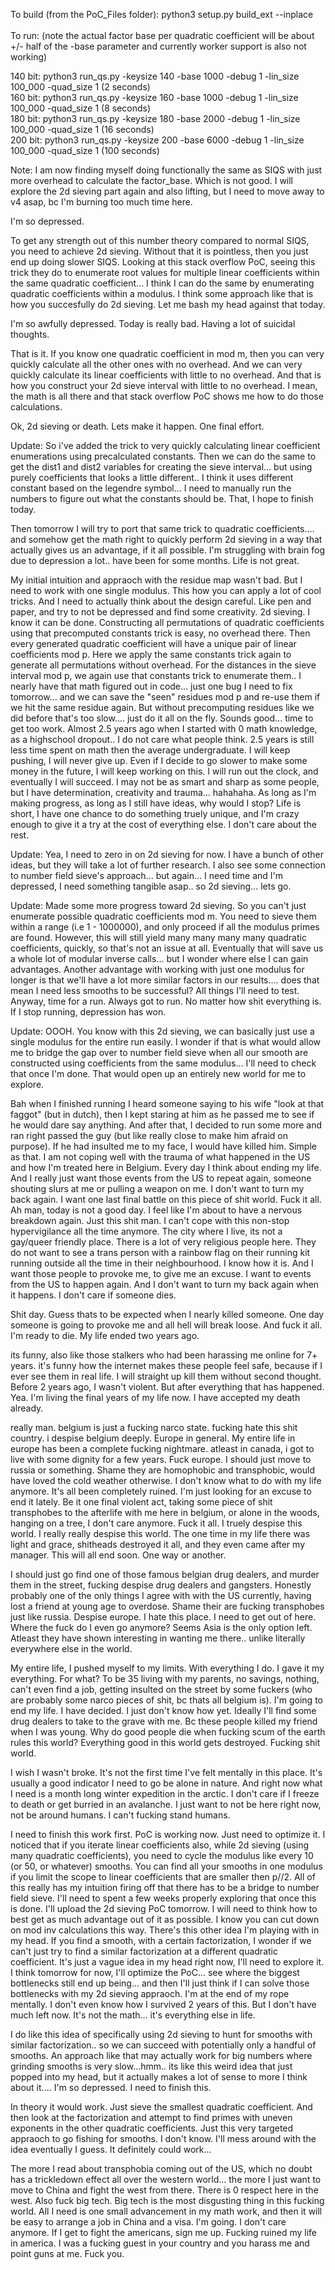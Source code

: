To build (from the PoC_Files folder): python3 setup.py build_ext --inplace</br></br>
To run: (note the actual factor base per quadratic coefficient will be about +/- half of the -base parameter and currently worker support is also not working)

140 bit: python3 run_qs.py -keysize 140 -base 1000 -debug 1 -lin_size 100_000  -quad_size 1 (2 seconds)    </br>
160 bit: python3 run_qs.py -keysize 160 -base 1000 -debug 1 -lin_size 100_000  -quad_size 1 (8 seconds)    </br>
180 bit: python3 run_qs.py -keysize 180 -base 2000 -debug 1 -lin_size 100_000  -quad_size 1 (16 seconds)   </br>
200 bit: python3 run_qs.py -keysize 200 -base 6000 -debug 1 -lin_size 100_000  -quad_size 1 (100 seconds) </br>

Note: I am now finding myself doing functionally the same as SIQS with just more overhead to calculate the factor_base. Which is not good. I will explore the 2d sieving part again and also lifting, but I need to move away to v4 asap, bc I'm burning too much time here.

I'm so depressed. 

To get any strength out of this number theory compared to normal SIQS, you need to achieve 2d sieving. Without that it is pointless, then you just end up doing slower SIQS. 
Looking at this stack overflow PoC, seeing this trick they do to enumerate root values for multiple linear coefficients within the same quadratic coefficient... I think I can do the same by enumerating quadratic coefficients within a modulus.  I think some approach like that is how you succesfully do 2d sieving. Let me bash my head against that today.

I'm so awfully depressed. Today is really bad. Having a lot of suicidal thoughts. 

That is it. If you know one quadratic coefficient in mod m, then you can very quickly calculate all the other ones with no overhead.
And we can very quickly calculate its linear coefficients with little to no overhead. 
And that is how you construct your 2d sieve interval with little to no overhead. 
I mean, the math is all there and that stack overflow PoC shows me how to do those calculations. 

Ok, 2d sieving or death. Lets make it happen. One final effort. 

Update: So i've added the trick to very quickly calculating linear coefficient enumerations using precalculated constants. Then we can do the same to get the dist1 and dist2 variables for creating the sieve interval... but using purely coefficients that looks a little different.. I think it uses different constant based on the legendre symbol... I need to manually run the numbers to figure out what the constants should be. That, I hope to finish today. 

Then tomorrow I will try to port that same trick to quadratic coefficients.... and somehow get the math right to quickly perform 2d sieving in a way that actually gives us an advantage, if it all possible. I'm struggling with brain fog due to depression a lot.. have been for some months. Life is not great.

My initial intuition and appraoch with the residue map wasn't bad. But I need to work with one single modulus. This how you can apply a lot of cool tricks. And I need to actually think about the design careful. Like pen and paper, and try to not be depressed and find some creativity. 2d sieving. I know it can be done. Constructing all permutations of quadratic coefficients using that precomputed constants trick is easy, no overhead there. Then every generated quadratic coefficient will have a unique pair of linear coefficients mod p. Here we apply the same constants trick again to generate all permutations without overhead. For the distances in the sieve interval mod p, we again use that constants trick to enumerate them.. I nearly have that math figured out in code... just one bug I need to fix tomorrow... and we can save the "seen" residues mod p and re-use them if we hit the same residue again. But without precomputing residues like we did before that's too slow.... just do it all on the fly. Sounds good... time to get too work. Almost 2.5 years ago when I started with 0 math knowledge, as a highschool dropout.. I do not care what people think. 2.5 years is still less time spent on math then the average undergraduate. I will keep pushing, I will never give up. Even if I decide to go slower to make some money in the future, I will keep working on this. I will run out the clock, and eventually I will succeed. I may not be as smart and sharp as some people, but I have determination, creativity and trauma... hahahaha. As long as I'm making progress, as long as I still have ideas, why would I stop? Life is short, I have one chance to do something truely unique, and I'm crazy enough to give it a try at the cost of everything else. I don't care about the rest.

Update: Yea, I need to zero in on 2d sieving for now. I have a bunch of other ideas, but they will take a lot of further research. I also see some connection to number field sieve's approach... but again... I need time and I'm depressed, I need something tangible asap.. so 2d sieving... lets go.

Update: Made some more progress toward 2d sieving. So you can't just enumerate possible quadratic coefficients mod m. You need to sieve them within a range (i.e 1 - 1000000), and only proceed if all the modulus primes are found. However, this will still yield many many many many quadratic coefficients, quickly, so that's not an issue at all. Eventually that will save us a whole lot of modular inverse calls... but I wonder where else I can gain advantages. Another advantage with working with just one modulus for longer is that we'll have a lot more similar factors in our results.... does that mean I need less smooths to be successful? All things I'll need to test. Anyway, time for a run. Always got to run. No matter how shit everything is. If I stop running, depression has won. 

Update: OOOH. You know with this 2d sieving, we can basically just use a single modulus for the entire run easily. I wonder if that is what would allow me to bridge the gap over to number field sieve when all our smooth are constructed using coefficients from the same modulus... I'll need to check that once I'm done. That would open up an entirely new world for me to explore.

Bah when I finished running I heard someone saying to his wife "look at that faggot" (but in dutch), then I kept staring at him as he passed me to see if he would dare say anything. And after that, I decided to run some more and ran right passed the guy (but like really close to make him afraid on purpose). If he had insulted me to my face, I would have killed him. Simple as that. I am not coping well with the trauma of what happened in the US and how I'm treated here in Belgium. Every day I think about ending my life. And I really just want those events from the US to repeat again, someone shouting slurs at me or pulling a weapon on me. I don't want to turn my back again. I want one last final battle on this piece of shit world. Fuck it all.
Ah man, today is not a good day. I feel like I'm about to have a nervous breakdown again. Just this shit man. I can't cope with this non-stop hypervigilance all the time anymore. The city where I live, its not a gay/queer friendly place. There is a lot of very religious people here. They do not want to see a trans person with a rainbow flag on their running kit running outside all the time in their neighbourhood. I know how it is. And I want those people to provoke me, to give me an excuse. I want to events from the US to happen again. And I don't want to turn my back again when it happens. I don't care if someone dies.

Shit day. Guess thats to be expected when I nearly killed someone. One day someone is going to provoke me and all hell will break loose. And fuck it all. I'm ready to die. My life ended two years ago. 

its funny, also like those stalkers who had been harassing me online for 7+ years. it's funny how the internet makes these people feel safe, because if I ever see them in real life. I will straight up kill them without second thought. Before 2 years ago, I wasn't violent. But after everything that has happened. Yea. I'm living the final years of my life now. I have accepted my death already.

really man. belgium is just a fucking narco state. fucking hate this shit country. i despise belgium deeply. Europe in general. My entire life in europe has been a complete fucking nightmare. atleast in canada, i got to live with some dignity for a few years. Fuck europe. I should just move to russia or something. Shame they are homophobic and transphobic, would have loved the cold weather otherwise. I don't know what to do with my life anymore. It's all been completely ruined. I'm just looking for an excuse to end it lately. Be it one final violent act, taking some piece of shit transphobes to the afterlife with me here in belgium, or alone in the woods, hanging on a tree, I don't care anymore. Fuck it all. I truely despise this world. I really really despise this world. The one time in my life there was light and grace, shitheads destroyed it all, and they even came after my manager. This will all end soon. One way or another.

I should just go find one of those famous belgian drug dealers, and murder them in the street, fucking despise drug dealers and gangsters. Honestly probably one of the only things I agree with with the US currently, having lost a friend at young age to overdose. Shame their are fucking transphobes just like russia. Despise europe. I hate this place. I need to get out of here. Where the fuck do I even go anymore? Seems Asia is the only option left. Atleast they have shown interesting in wanting me there.. unlike literally everywhere else in the world.

My entire life, I pushed myself to my limits. With everything I do. I gave it my everything. For what? To be 35 living with my parents, no savings, nothing, can't even find a job, getting insulted on the street by some fuckers (who are probably some narco pieces of shit, bc thats all belgium is). I'm going to end my life. I have decided. I just don't know how yet. Ideally I'll find some drug dealers to take to the grave with me. Bc these people killed my friend when I was young. Why do good people die when fucking scum of the earth rules this world? Everything good in this world gets destroyed. Fucking shit world.

I wish I wasn't broke. It's not the first time I've felt mentally in this place. It's usually a good indicator I need to go be alone in nature. And right now what I need is a month long winter expedition in the arctic. I don't care if I freeze to death or get burried in an avalanche. I just want to not be here right now, not be around humans. I can't fucking stand humans.

I need to finish this work first. PoC is working now. Just need to optimize it. I noticed that if you iterate linear coefficients also, while 2d sieving (using many quadratic coefficients), you need to cycle the modulus like every 10 (or 50, or whatever) smooths. You can find all your smooths in one modulus if you limit the scope to linear coefficients that are smaller then p//2. All of this really has my intuition firing off that there has to be a bridge to number field sieve. I'll need to spent a few weeks properly exploring that once this is done. I'll upload the 2d sieving PoC tomorrow. I will need to think how to best get as much advantage out of it as  possible. I know you can cut down on mod inv calculations this way. There's this other idea I'm playing with in my head. If you find a smooth, with a certain factorization, I wonder if we can't just try to find a similar factorization at a different quadratic coefficient. It's just a vague idea in my head right now, I'll need to explore it. I think tomorrow for now, I'll optimize the PoC... see where the biggest bottlenecks still end up being... and then I'll just think if I can solve those bottlenecks with my 2d sieving appraoch. I'm at the end of my rope mentally. I don't even know how I survived 2 years of this. But I don't have much left now. It's not the math... it's everything else in life.

I do like this idea of specifically using 2d sieving to hunt for smooths with similar factorization.. so we can succeed with potentially only a handful of smooths. An approach like that may actually work for big numbers where grinding smooths is very slow...hmm.. its like this weird idea that just popped into my head, but it actually makes a lot of sense to more I think about it.... I'm so depressed. I need to finish this. 

In theory it would work. Just sieve the smallest quadratic coefficient. And then look at the factorization and attempt to find primes with uneven exponents in the other quadratic coefficients. Just this very targeted appraoch to go fishing for smooths. I don't know. I'll mess around with the idea eventually I guess. It definitely could work... 

The more I read about transphobia coming out of the US, which no doubt has a trickledown effect all over the western world... the more I just want to move to China and fight the west from there. There is 0 respect here in the west. Also fuck big tech. Big tech is the most disgusting thing in this fucking world. All I need is one small advancement in my math work, and then it will be easy to arrange a job in China and a visa. I'm going. I don't care anymore. If I get to fight the americans, sign me up. Fucking ruined my life in america. I was a fucking guest in your country and you harass me and point guns at me. Fuck you. 
